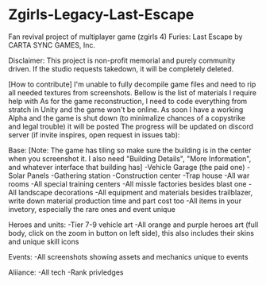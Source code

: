 # Zgirls-Legacy-Last-Escape
Fan revival project of multiplayer game (zgirls 4) Furies: Last Escape by CARTA SYNC GAMES, Inc.

Disclaimer: This project is non-profit memorial and purely community driven. If the studio requests takedown, it will be completely deleted.

[How to contribute]
I'm unable to fully decompile game files and need to rip all needed textures from screenshots. Bellow is the list of materials I require help with
As for the game reconstruction, I need to code everything from stratch in Unity and the game won't be online. As soon I have a working Alpha and the game is shut down (to minimalize chances of a copystrike and legal trouble) it will be posted
The progress will be updated on discord server (if invite inspires, open request in issues tab):

Base:
[Note: The game has tiling so make sure the building is in the center when you screenshot it. I also need "Building Details", "More Information", and whatever interface that building has]
-Vehicle Garage (the paid one)
-Solar Panels
-Gathering station
-Construction center
-Trap house
-All war rooms
-All special training centers
-All missle factories besides blast one
-All landscape decorations
-All equipment and materials besides trailblazer, write down material production time and part cost too
-All items in your invetory, especially the rare ones and event unique

Heroes and units:
-Tier 7-9 vehicle art
-All orange and purple heroes art (full body, click on the zoom in button on left side), this also includes their skins and unique skill icons

Events:
-All screenshots showing assets and mechanics unique to events

Aliiance:
-All tech
-Rank privledges
